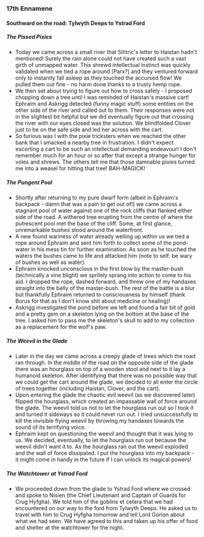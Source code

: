 ### 17th Ennamene
#### Southward on the road: Tylwyth Deeps to Ystrad Ford
##### The Pissed Pixies
* Today we came across a small river that Sihtric's letter to Haistan hadn't mentioned! Surely the rain alone could not have created such a vast girth of unmapped water. This shrewd intellectual instinct was quickly validated when we tied a rope around [Parx?] and they ventured forward only to instantly fall asleep as they touched the accursed flow! We pulled them out fine - no harm done thanks to a trusty hemp rope.
* We then set about trying to figure out how to cross safely - I proposed chopping down a tree until I was reminded of Haistan's massive cart! Ephraim and Askrigg detected (funny magic stuff) some entities on the other side of the river and called out to them. Their responses were not in the slightest bit helpful but we did eventually figure out that crossing the river with our eyes closed was the solution. We blindfolded Clover just to be on the safe side and led her across with the cart.
* So furious was I with the pixie tricksters when we reached the other bank that I smacked a nearby tree in frustration. I didn't expect escorting a cart to be such an intellectual demanding endeavour! I don't remember much for an hour or so after that except a strange hunger for voles and shrews. The others tell me that those damnable pixies turned me into a weasel for hitting that tree! BAH-MAGICK!

##### The Pungent Pool
* Shortly after returning to my pure dwarf form (albeit in Ephraim's backpack - damn that was a pain to get out of!) we came across a stagnant pool of water against one of the rock cliffs that flanked either side of the road. A withered tree erupting from the centre of where the putrescent pool met the base of the cliff. Some, at first glance, unremarkable bushes stood around the waterfront.
* A new found wariness of water already welling up within us we tied a rope around Ephraim and sent him forth to collect some of the pond-water in his mess tin for further examination. As soon as he touched the waters the bushes came to life and attacked him (note to self: be wary of bushes as well as water).
* Ephraim knocked unconscious in the first blow by the master-bush (technically a vine blight) we spritely sprang into action to come to his aid. I dropped the rope, dashed forward, and threw one of my handaxes straight into the belly of the master-bush. The rest of the battle is a blur but thankfully Ephraim returned to consciousness by himself (thank Borus for that as I don't know shit about medicine or healing)!
* Askrigg investigated the pond before we left and found a fair bit of gold and a pretty gem on a skeleton lying on the bottom at the base of the tree. I asked him to pass me the skeleton's skull to add to my collection as a replacement for the wolf's paw.

##### The Weevil in the Glade
* Later in the day we came across a creepy glade of trees which the road ran through. In the middle of the road on the opposite side of the glade there was an hourglass on top of a wooden stool and next to it lay a humanoid skeleton. After identifying that there was no possible way that we could get the cart around the glade, we decided to all enter the circle of trees together (including Haistan, Clover, and the cart).
* Upon entering the glade the chaotic evil weevil (as we discovered later) flipped the hourglass, which created an impassable wall of force around the glade. The weevil told us not to let the hourglass run out so I took it and turned it sideways so it could never run out. I tried unsuccessfully to kill the invisible flying weevil by throwing my handaxes towards the sound of its terrifying voice.
* Ephraim kept on questioning the weevil and thought that it was lying to us. We decided, eventually, to let the hourglass run out because the weevil didn't want it to. As the hourglass ran out the weevil exploded and the wall of force dissipated. I put the hourglass into my backpack - it might come in handy in the future if I can unlock its magical powers!

##### The Watchtower at Ystrad Ford
* We proceeded down from the glade to Ystrad Ford where we crossed and spoke to Nisien (the Chief Lieutenant and Captain of Guards for Crug Hyfgha). We told him of the goblins et cetera that we had encountered on our way to the ford from Tylwyth Deeps. He asked us to travel with him to Crug Hyfgha tomorrow and tell Lord Gorion about what we had seen. We have agreed to this and taken up his offer of food and shelter at the watchtower for the night.
